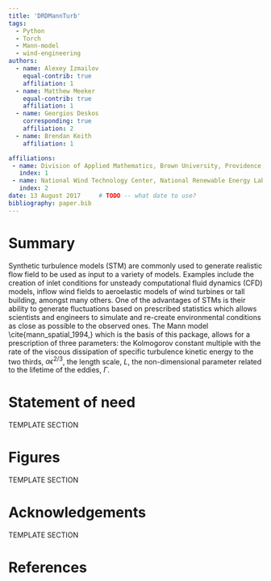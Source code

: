 ```yaml
---
title: 'DRDMannTurb'
tags:
  - Python
  - Torch
  - Mann-model
  - wind-engineering
authors:
  - name: Alexey Izmailov
    equal-contrib: true
    affiliation: 1
  - name: Matthew Meeker
    equal-contrib: true
    affiliation: 1
  - name: Georgios Deskos
    corresponding: true
    affiliation: 2
  - name: Brendan Keith
    affiliation: 1

affiliations:
 - name: Division of Applied Mathematics, Brown University, Providence, RI, 02912, USA
   index: 1
 - name: National Wind Technology Center, National Renewable Energy Laboratory, Golden, CO, 80401, USA
   index: 2
date: 13 August 2017     # TODO -- what date to use?
bibliography: paper.bib
---
```


# Summary

Synthetic turbulence models (STM) are commonly used to generate realistic flow field to be used as input to a variety of models. Examples include the creation of inlet conditions for unsteady computational fluid dynamics (CFD) models, inflow wind fields to aeroelastic models of wind turbines or tall building, amongst many others. One of the advantages of STMs 
is their ability to generate fluctuations based on prescribed statistics which allows scientists and engineers to simulate and re-create environmental conditions as close as possible to the observed ones. The Mann model \cite{mann_spatial_1994,} which is the basis of this package, allows for a prescription of three parameters: the Kolmogorov constant multiple with the rate of the viscous dissipation of specific turbulence kinetic energy to the two thirds, $\alpha \epsilon^{2/3}$, the length scale, $L$, the non-dimensional parameter related to the lifetime of the eddies, $\Gamma$.  

# Statement of need

TEMPLATE SECTION 

# Figures

TEMPLATE SECTION 

# Acknowledgements

TEMPLATE SECTION 

# References
